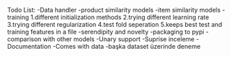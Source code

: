 Todo List:
-Data handler
-product similarity models
-item similarity models
-training
1.different initialization methods
2.trying different learning rate
3.trying different regularization
4.test fold seperation
5.keeps best test and training features in a file
-serendipity and novelty
-packaging to pypi
-comparison with other models
-Unary support
-Suprise inceleme
-Documentation
-Comes with data
-başka dataset üzerinde deneme
